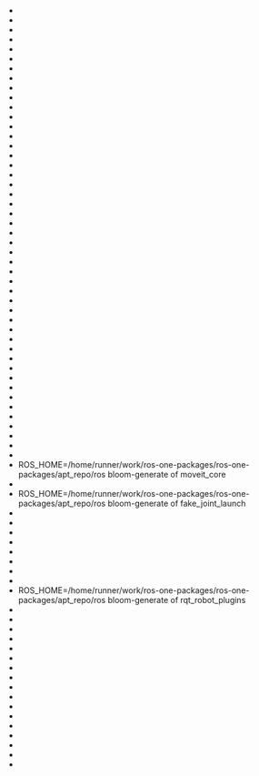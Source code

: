 - [](https://raw.githubusercontent.com/jspricke/ros-one-packages/bookworm-debian/apt_repoapriltag-ros_*-*T*.build)
- [](https://raw.githubusercontent.com/jspricke/ros-one-packages/bookworm-debian/apt_repoaudio-capture_*-*T*.build)
- [](https://raw.githubusercontent.com/jspricke/ros-one-packages/bookworm-debian/apt_repoaudio-play_*-*T*.build)
- [](https://raw.githubusercontent.com/jspricke/ros-one-packages/bookworm-debian/apt_repoboost-sml_*-*T*.build)
- [](https://raw.githubusercontent.com/jspricke/ros-one-packages/bookworm-debian/apt_repocombined-robot-hw_*-*T*.build)
- [](https://raw.githubusercontent.com/jspricke/ros-one-packages/bookworm-debian/apt_repocontrol-toolbox_*-*T*.build)
- [](https://raw.githubusercontent.com/jspricke/ros-one-packages/bookworm-debian/apt_repocontroller-interface_*-*T*.build)
- [](https://raw.githubusercontent.com/jspricke/ros-one-packages/bookworm-debian/apt_repojoint-limits-interface_*-*T*.build)
- [](https://raw.githubusercontent.com/jspricke/ros-one-packages/bookworm-debian/apt_repojoy_*-*T*.build)
- [](https://raw.githubusercontent.com/jspricke/ros-one-packages/bookworm-debian/apt_repolaser-assembler_*-*T*.build)
- [](https://raw.githubusercontent.com/jspricke/ros-one-packages/bookworm-debian/apt_repomoveit-msgs_*-*T*.build)
- [](https://raw.githubusercontent.com/jspricke/ros-one-packages/bookworm-debian/apt_repooctomap-ros_*-*T*.build)
- [](https://raw.githubusercontent.com/jspricke/ros-one-packages/bookworm-debian/apt_repooctomap-rviz-plugins_*-*T*.build)
- [](https://raw.githubusercontent.com/jspricke/ros-one-packages/bookworm-debian/apt_repoqt-gui-app_*-*T*.build)
- [](https://raw.githubusercontent.com/jspricke/ros-one-packages/bookworm-debian/apt_reporosbag-snapshot_*-*T*.build)
- [](https://raw.githubusercontent.com/jspricke/ros-one-packages/bookworm-debian/apt_reporosparam-shortcuts_*-*T*.build)
- [](https://raw.githubusercontent.com/jspricke/ros-one-packages/bookworm-debian/apt_reporospy-tutorials_*-*T*.build)
- [](https://raw.githubusercontent.com/jspricke/ros-one-packages/bookworm-debian/apt_reporqt-gui_*-*T*.build)
- [](https://raw.githubusercontent.com/jspricke/ros-one-packages/bookworm-debian/apt_reporviz-visual-tools_*-*T*.build)
- [](https://raw.githubusercontent.com/jspricke/ros-one-packages/bookworm-debian/apt_reposound-play_*-*T*.build)
- [](https://raw.githubusercontent.com/jspricke/ros-one-packages/bookworm-debian/apt_repospacenav-node_*-*T*.build)
- [](https://raw.githubusercontent.com/jspricke/ros-one-packages/bookworm-debian/apt_repoteleop-tools-msgs_*-*T*.build)
- [](https://raw.githubusercontent.com/jspricke/ros-one-packages/bookworm-debian/apt_repotransmission-interface_*-*T*.build)
- [](https://raw.githubusercontent.com/jspricke/ros-one-packages/bookworm-debian/apt_repounique-id_*-*T*.build)
- [](https://raw.githubusercontent.com/jspricke/ros-one-packages/bookworm-debian/apt_repowiimote_*-*T*.build)
- [](https://raw.githubusercontent.com/jspricke/ros-one-packages/bookworm-debian/apt_repoxacro_*-*T*.build)
- [](https://raw.githubusercontent.com/jspricke/ros-one-packages/bookworm-debian/apt_repocontroller-manager_*-*T*.build)
- [](https://raw.githubusercontent.com/jspricke/ros-one-packages/bookworm-debian/apt_repoforward-command-controller_*-*T*.build)
- [](https://raw.githubusercontent.com/jspricke/ros-one-packages/bookworm-debian/apt_repogripper-action-controller_*-*T*.build)
- [](https://raw.githubusercontent.com/jspricke/ros-one-packages/bookworm-debian/apt_repojoint-state-controller_*-*T*.build)
- [](https://raw.githubusercontent.com/jspricke/ros-one-packages/bookworm-debian/apt_repomoveit-resources-panda-description_*-*T*.build)
- [](https://raw.githubusercontent.com/jspricke/ros-one-packages/bookworm-debian/apt_reporqt-gui-cpp_*-*T*.build)
- [](https://raw.githubusercontent.com/jspricke/ros-one-packages/bookworm-debian/apt_reporqt-gui-py_*-*T*.build)
- [](https://raw.githubusercontent.com/jspricke/ros-one-packages/bookworm-debian/apt_repourdf-geometry-parser_*-*T*.build)
- [](https://raw.githubusercontent.com/jspricke/ros-one-packages/bookworm-debian/apt_repocontroller-manager-tests_*-*T*.build)
- [](https://raw.githubusercontent.com/jspricke/ros-one-packages/bookworm-debian/apt_repodiff-drive-controller_*-*T*.build)
- [](https://raw.githubusercontent.com/jspricke/ros-one-packages/bookworm-debian/apt_repoeffort-controllers_*-*T*.build)
- [](https://raw.githubusercontent.com/jspricke/ros-one-packages/bookworm-debian/apt_repoforce-torque-sensor-controller_*-*T*.build)
- [](https://raw.githubusercontent.com/jspricke/ros-one-packages/bookworm-debian/apt_repofour-wheel-steering-controller_*-*T*.build)
- [](https://raw.githubusercontent.com/jspricke/ros-one-packages/bookworm-debian/apt_repoimu-sensor-controller_*-*T*.build)
- [](https://raw.githubusercontent.com/jspricke/ros-one-packages/bookworm-debian/apt_repojoint-trajectory-controller_*-*T*.build)
- [](https://raw.githubusercontent.com/jspricke/ros-one-packages/bookworm-debian/apt_repoposition-controllers_*-*T*.build)
- [](https://raw.githubusercontent.com/jspricke/ros-one-packages/bookworm-debian/apt_reporqt-image-view_*-*T*.build)
- [](https://raw.githubusercontent.com/jspricke/ros-one-packages/bookworm-debian/apt_repovelocity-controllers_*-*T*.build)
- [](https://raw.githubusercontent.com/jspricke/ros-one-packages/bookworm-debian/apt_repoackermann-steering-controller_*-*T*.build)
- [](https://raw.githubusercontent.com/jspricke/ros-one-packages/bookworm-debian/apt_repocombined-robot-hw-tests_*-*T*.build)
- [](https://raw.githubusercontent.com/jspricke/ros-one-packages/bookworm-debian/apt_repofake-joint-driver_*-*T*.build)
- ROS_HOME=/home/runner/work/ros-one-packages/ros-one-packages/apt_repo/ros bloom-generate of moveit_core
- [](https://raw.githubusercontent.com/jspricke/ros-one-packages/bookworm-debian/apt_repochomp-motion-planner_*-*T*.build)
- ROS_HOME=/home/runner/work/ros-one-packages/ros-one-packages/apt_repo/ros bloom-generate of fake_joint_launch
- [](https://raw.githubusercontent.com/jspricke/ros-one-packages/bookworm-debian/apt_repomoveit-resources-prbt-ikfast-manipulator-plugin_*-*T*.build)
- [](https://raw.githubusercontent.com/jspricke/ros-one-packages/bookworm-debian/apt_repomoveit-ros-occupancy-map-monitor_*-*T*.build)
- [](https://raw.githubusercontent.com/jspricke/ros-one-packages/bookworm-debian/apt_repomoveit-simple-controller-manager_*-*T*.build)
- [](https://raw.githubusercontent.com/jspricke/ros-one-packages/bookworm-debian/apt_reporqt-launch_*-*T*.build)
- [](https://raw.githubusercontent.com/jspricke/ros-one-packages/bookworm-debian/apt_reporqt-reconfigure_*-*T*.build)
- [](https://raw.githubusercontent.com/jspricke/ros-one-packages/bookworm-debian/apt_repomoveit-chomp-optimizer-adapter_*-*T*.build)
- [](https://raw.githubusercontent.com/jspricke/ros-one-packages/bookworm-debian/apt_repomoveit-ros-control-interface_*-*T*.build)
- [](https://raw.githubusercontent.com/jspricke/ros-one-packages/bookworm-debian/apt_repomoveit-ros-planning_*-*T*.build)
- ROS_HOME=/home/runner/work/ros-one-packages/ros-one-packages/apt_repo/ros bloom-generate of rqt_robot_plugins
- [](https://raw.githubusercontent.com/jspricke/ros-one-packages/bookworm-debian/apt_repobio-ik_*-*T*.build)
- [](https://raw.githubusercontent.com/jspricke/ros-one-packages/bookworm-debian/apt_repomoveit-fake-controller-manager_*-*T*.build)
- [](https://raw.githubusercontent.com/jspricke/ros-one-packages/bookworm-debian/apt_repomoveit-kinematics_*-*T*.build)
- [](https://raw.githubusercontent.com/jspricke/ros-one-packages/bookworm-debian/apt_repomoveit-planners-ompl_*-*T*.build)
- [](https://raw.githubusercontent.com/jspricke/ros-one-packages/bookworm-debian/apt_repomoveit-ros-perception_*-*T*.build)
- [](https://raw.githubusercontent.com/jspricke/ros-one-packages/bookworm-debian/apt_repomoveit-ros-robot-interaction_*-*T*.build)
- [](https://raw.githubusercontent.com/jspricke/ros-one-packages/bookworm-debian/apt_repomoveit-ros-warehouse_*-*T*.build)
- [](https://raw.githubusercontent.com/jspricke/ros-one-packages/bookworm-debian/apt_repomoveit-visual-tools_*-*T*.build)
- [](https://raw.githubusercontent.com/jspricke/ros-one-packages/bookworm-debian/apt_repomoveit-ros-benchmarks_*-*T*.build)
- [](https://raw.githubusercontent.com/jspricke/ros-one-packages/bookworm-debian/apt_repomoveit-ros-move-group_*-*T*.build)
- [](https://raw.githubusercontent.com/jspricke/ros-one-packages/bookworm-debian/apt_repomoveit-ros-manipulation_*-*T*.build)
- [](https://raw.githubusercontent.com/jspricke/ros-one-packages/bookworm-debian/apt_repomoveit-ros-planning-interface_*-*T*.build)
- [](https://raw.githubusercontent.com/jspricke/ros-one-packages/bookworm-debian/apt_repomoveit-commander_*-*T*.build)
- [](https://raw.githubusercontent.com/jspricke/ros-one-packages/bookworm-debian/apt_repomoveit-planners-chomp_*-*T*.build)
- [](https://raw.githubusercontent.com/jspricke/ros-one-packages/bookworm-debian/apt_repomoveit-ros-visualization_*-*T*.build)
- [](https://raw.githubusercontent.com/jspricke/ros-one-packages/bookworm-debian/apt_repomoveit-servo_*-*T*.build)
- [](https://raw.githubusercontent.com/jspricke/ros-one-packages/bookworm-debian/apt_repomoveit-setup-assistant_*-*T*.build)
